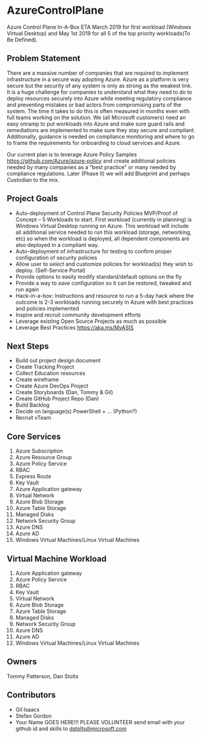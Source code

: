 # AzureControlPlane
Azure Control Plane In-A-Box   ETA March 2019 for first workload (Windows Virtual Desktop) and May 1st 2019 for all 5 of the top priority workloads(To Be Defined).

## Problem Statement
There are a massive number of companies that are required to implement infrastructure in a secure way adopting Azure.  Azure as a platform is very secure but the security of any system is only as strong as the weakest link.  It is a huge challenge for companies to understand what they need to do to deploy resources securely into Azure while meeting regulatory compliance and preventing mistakes or bad actors from compromising parts of the system.  The time it takes to do this is often measured in months even with full teams working on the solution.  We (all Microsoft customers) need an easy onramp to put workloads into Azure and make sure guard rails and remediations are implemented to make sure they stay secure and compliant.  Additionally, guidance is needed on compliance monitoring and where to go to frame the requirements for onboarding to cloud services and Azure. 

Our current plan is to leverage Azure Policy Samples https://github.com/Azure/azure-policy and create additional policies needed by many companies as a "best practice" or many needed by compliance regulations. Later (Phase II) we will add Blueprint and perhaps Custodian to the mix.

## Project Goals
* Auto-deployment of Control Plane Security Policies MVP/Proof of Concept – 5 Workloads to start.  First workload (currently in planning) is Windows Virtual Desktop running on Azure.  This workload will include all additional service needed to run this workload (storage, networking, etc) so when the workload is deployed, all dependent components are also deployed in a compliant way.
* Auto-deployment of infrastructure for testing to confirm proper configuration of security policies
* Allow user to *select* and customize policies for workload(s) they wish to deploy. (Self-Service Portal)
* Provide options to easily modify standard/default options on the fly
* Provide a way to *save* configuration so it can be restored, tweaked and run again
* Hack-in-a-box: Instructions and resource to run a 5-day hack where the outcome is 2-3 workloads running securely in Azure with best practices and policies implemented
* Inspire and recruit community development efforts
* Leverage existing Open Source Projects as much as possible
* Leverage Best Practices https://aka.ms/MyASIS

## Next Steps
* Build out project design document 
* Create Tracking Project 
* Collect Education resources
* Create wireframe 
* Create Azure DevOps Project 
* Create Storyboards (Dan, Tommy & Gil)
* Create GitHub Project Repo (Dan)
* Build Backlog
* Decide on language(s)  PowerShell + … (Python?)
* Recruit vTeam

## Core Services
1.  Azure Subscription	
1.  Azure Resource Group
1.	Azure Policy Service
1.	RBAC
1.	Express Route
1.	Key Vault
1.  Azure Application gateway
1.	Virtual Network
1.	Azure Blob Storage 
1.	Azure Table Storage
1.	Managed Disks
1.	Network Security Group
1.	Azure DNS
1.	Azure AD
1.	Windows Virtual Machines/Linux Virtual Machines

## Virtual Machine Workload 
1.	Azure Application gateway
1.	Azure Policy Service
1.	RBAC
1.	Key Vault
1.	Virtual Network
1.	Azure Blob Storage 
1.	Azure Table Storage
1.	Managed Disks
1.	Network Security Group
1.	Azure DNS
1.	Azure AD
1.	Windows Virtual Machines/Linux Virtual Machines


## Owners 
Tommy Patterson, Dan Stolts

## Contributors  
* Gil Isaacs
* Stefan Gordon
* Your Name GOES HERE!!! PLEASE VOLUNTEER  send email with your github id and skills to dstolts@microsoft.com
